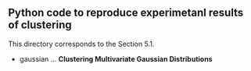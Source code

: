 ## Python code to reproduce experimetanl results of clustering

This directory corresponds to the Section 5.1.

- gaussian ... **Clustering Multivariate Gaussian Distributions**
